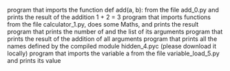 program that imports the function def add(a, b): from the file add_0.py and prints the result of the addition 1 + 2 = 3 program that imports functions from the file calculator_1.py, does some Maths, and prints the result program that prints the number of and the list of its arguments program that prints the result of the addition of all arguments program that prints all the names defined by the compiled module hidden_4.pyc (please download it locally) program that imports the variable a from the file variable_load_5.py and prints its value
